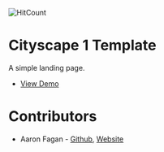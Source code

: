 ![HitCount](http://hits.dwyl.io/aaronfagan/template-cityscape-1.svg)
# Cityscape 1 Template
A simple landing page.
- [View Demo](https://cdn.aaronfagan.ca/demo/web/cityscape-1/)

# Contributors
* Aaron Fagan - [Github](https://github.com/aaronfagan), [Website](https://www.aaronfagan.ca/)
